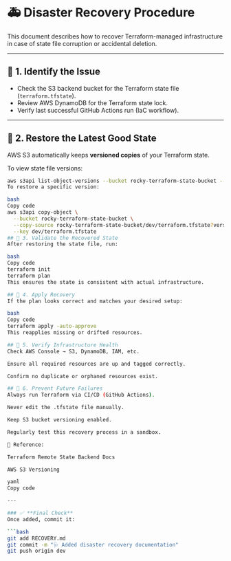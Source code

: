 # 🚑 Disaster Recovery Procedure

This document describes how to recover Terraform-managed infrastructure
in case of state file corruption or accidental deletion.

---

## 🔹 1. Identify the Issue

- Check the S3 backend bucket for the Terraform state file (`terraform.tfstate`).
- Review AWS DynamoDB for the Terraform state lock.
- Verify last successful GitHub Actions run (IaC workflow).

---

## 🔹 2. Restore the Latest Good State

AWS S3 automatically keeps **versioned copies** of your Terraform state.

To view state file versions:

```bash
aws s3api list-object-versions --bucket rocky-terraform-state-bucket --prefix dev/terraform.tfstate
To restore a specific version:

bash
Copy code
aws s3api copy-object \
  --bucket rocky-terraform-state-bucket \
  --copy-source rocky-terraform-state-bucket/dev/terraform.tfstate?versionId=<VERSION_ID> \
  --key dev/terraform.tfstate
## 🔹 3. Validate the Recovered State
After restoring the state file, run:

bash
Copy code
terraform init
terraform plan
This ensures the state is consistent with actual infrastructure.

## 🔹 4. Apply Recovery
If the plan looks correct and matches your desired setup:

bash
Copy code
terraform apply -auto-approve
This reapplies missing or drifted resources.

## 🔹 5. Verify Infrastructure Health
Check AWS Console → S3, DynamoDB, IAM, etc.

Ensure all required resources are up and tagged correctly.

Confirm no duplicate or orphaned resources exist.

## 🔹 6. Prevent Future Failures
Always run Terraform via CI/CD (GitHub Actions).

Never edit the .tfstate file manually.

Keep S3 bucket versioning enabled.

Regularly test this recovery process in a sandbox.

📘 Reference:

Terraform Remote State Backend Docs

AWS S3 Versioning

yaml
Copy code

---

### ✅ **Final Check**
Once added, commit it:

```bash
git add RECOVERY.md
git commit -m "🩺 Added disaster recovery documentation"
git push origin dev